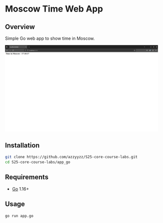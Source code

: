 # Moscow Time Web App

## Overview

Simple Go web app to show time in Moscow.

![image](static/images/overview.png)

## Installation

```bash
git clone https://github.com/azzyyzz/S25-core-course-labs.git
cd S25-core-course-labs/app_go
```

## Requirements

- [Go](https://golang.org/dl/) 1.16+

## Usage

```bash
go run app.go
```
